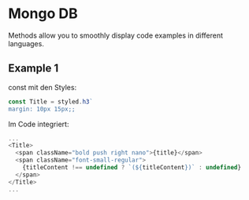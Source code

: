 # Mongo DB

Methods allow you to smoothly display code examples in different languages.

## Example 1

const mit den Styles:

```js
const Title = styled.h3`
margin: 10px 15px;;
```

Im Code integriert:

```js
...
<Title>
  <span className="bold push right nano">{title}</span>
  <span className="font-small-regular">
    {titleContent !== undefined ? `(${titleContent})` : undefined}
  </span>
</Title>
...
```
